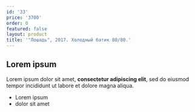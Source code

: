 ```yaml
---
id: '33'
price: '3700'
order: 0
featured: false
layout: product
title: '"Лошадь", 2017. Холодный батик 80/80.'
---
```

## Lorem ipsum

Lorem ipsum dolor sit amet, **consectetur adipiscing elit**, sed do eiusmod tempor incididunt ut labore et dolore magna aliqua.

- Lorem ipsum
- dolor sit amet